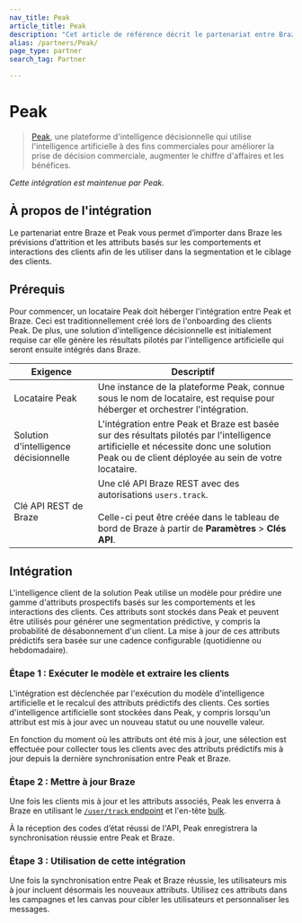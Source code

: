 ```yaml
---
nav_title: Peak
article_title: Peak
description: "Cet article de référence décrit le partenariat entre Braze et Peak, une plateforme d'intelligence décisionnelle, qui vous permet de prendre la probabilité de désabonnement prédite et les attributs basés sur les comportements et interactions des clients, et de les importer dans Braze pour les utiliser dans la segmentation et le ciblage des clients."
alias: /partners/Peak/
page_type: partner
search_tag: Partner

---
```


# Peak

> [Peak](https://platform.peak.ai/), une plateforme d'intelligence décisionnelle qui utilise l'intelligence artificielle à des fins commerciales pour améliorer la prise de décision commerciale, augmenter le chiffre d'affaires et les bénéfices.

_Cette intégration est maintenue par Peak._

## À propos de l'intégration

Le partenariat entre Braze et Peak vous permet d’importer dans Braze les prévisions d’attrition et les attributs basés sur les comportements et interactions des clients afin de les utiliser dans la segmentation et le ciblage des clients. 

## Prérequis

Pour commencer, un locataire Peak doit héberger l'intégration entre Peak et Braze. Ceci est traditionnellement créé lors de l'onboarding des clients Peak. De plus, une solution d'intelligence décisionnelle est initialement requise car elle génère les résultats pilotés par l'intelligence artificielle qui seront ensuite intégrés dans Braze.

| Exigence | Descriptif |
| ----------- | ----------- |
| Locataire Peak | Une instance de la plateforme Peak, connue sous le nom de locataire, est requise pour héberger et orchestrer l'intégration. |
| Solution d'intelligence décisionnelle | L'intégration entre Peak et Braze est basée sur des résultats pilotés par l'intelligence artificielle et nécessite donc une solution Peak ou de client déployée au sein de votre locataire. |
| Clé API REST de Braze | Une clé API Braze REST avec des autorisations `users.track`. <br><br>Celle-ci peut être créée dans le tableau de bord de Braze à partir de **Paramètres** > **Clés API**. |

## Intégration

L'intelligence client de la solution Peak utilise un modèle pour prédire une gamme d'attributs prospectifs basés sur les comportements et les interactions des clients. Ces attributs sont stockés dans Peak et peuvent être utilisés pour générer une segmentation prédictive, y compris la probabilité de désabonnement d'un client. La mise à jour de ces attributs prédictifs sera basée sur une cadence configurable (quotidienne ou hebdomadaire).

### Étape 1 : Exécuter le modèle et extraire les clients

L'intégration est déclenchée par l'exécution du modèle d'intelligence artificielle et le recalcul des attributs prédictifs des clients. Ces sorties d'intelligence artificielle sont stockées dans Peak, y compris lorsqu'un attribut est mis à jour avec un nouveau statut ou une nouvelle valeur.

En fonction du moment où les attributs ont été mis à jour, une sélection est effectuée pour collecter tous les clients avec des attributs prédictifs mis à jour depuis la dernière synchronisation entre Peak et Braze.

### Étape 2 : Mettre à jour Braze

Une fois les clients mis à jour et les attributs associés, Peak les enverra à Braze en utilisant le [`/user/track` endpoint]({{site.baseurl}}/api/endpoints/user_data/post_user_track/) et l'en-tête [bulk]({{site.baseurl}}/api/endpoints/user_data/post_user_track/#making-bulk-updates).

À la réception des codes d’état réussi de l'API, Peak enregistrera la synchronisation réussie entre Peak et Braze.

### Étape 3 : Utilisation de cette intégration

Une fois la synchronisation entre Peak et Braze réussie, les utilisateurs mis à jour incluent désormais les nouveaux attributs. Utilisez ces attributs dans les campagnes et les canvas pour cibler les utilisateurs et personnaliser les messages.



